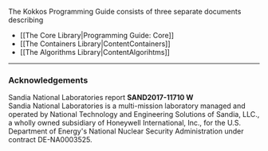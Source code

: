 The Kokkos Programming Guide consists of three separate documents describing

* [[The Core Library|Programming Guide: Core]]
* [[The Containers Library|ContentContainers]]
* [[The Algorithms Library|ContentAlgorihtms]]


---

### Acknowledgements

Sandia National Laboratories report **SAND2017-11710 W**     
Sandia National Laboratories is a multi-mission laboratory managed and operated by National Technology and Engineering Solutions of Sandia, LLC., a wholly owned subsidiary of Honeywell International, Inc., for the U.S. Department of Energy's National Nuclear Security Administration under contract DE-NA0003525.
